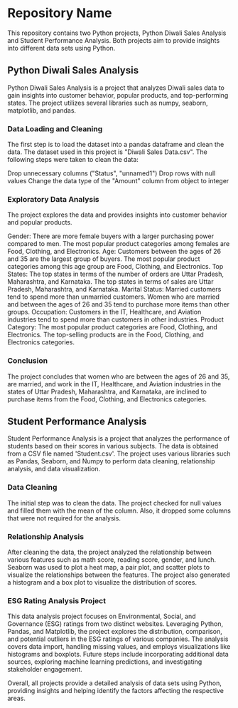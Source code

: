 # Repository Name
This repository contains two Python projects, Python Diwali Sales Analysis and Student Performance Analysis. Both projects aim to provide insights into different data sets using Python.

## Python Diwali Sales Analysis
Python Diwali Sales Analysis is a project that analyzes Diwali sales data to gain insights into customer behavior, popular products, and top-performing states. The project utilizes several libraries such as numpy, seaborn, matplotlib, and pandas.

### Data Loading and Cleaning
The first step is to load the dataset into a pandas dataframe and clean the data. The dataset used in this project is "Diwali Sales Data.csv". The following steps were taken to clean the data:

Drop unnecessary columns ("Status", "unnamed1")
Drop rows with null values
Change the data type of the "Amount" column from object to integer
### Exploratory Data Analysis
The project explores the data and provides insights into customer behavior and popular products.

Gender: There are more female buyers with a larger purchasing power compared to men. The most popular product categories among females are Food, Clothing, and Electronics.
Age: Customers between the ages of 26 and 35 are the largest group of buyers. The most popular product categories among this age group are Food, Clothing, and Electronics.
Top States: The top states in terms of the number of orders are Uttar Pradesh, Maharashtra, and Karnataka. The top states in terms of sales are Uttar Pradesh, Maharashtra, and Karnataka.
Marital Status: Married customers tend to spend more than unmarried customers. Women who are married and between the ages of 26 and 35 tend to purchase more items than other groups.
Occupation: Customers in the IT, Healthcare, and Aviation industries tend to spend more than customers in other industries.
Product Category: The most popular product categories are Food, Clothing, and Electronics. The top-selling products are in the Food, Clothing, and Electronics categories.
### Conclusion
The project concludes that women who are between the ages of 26 and 35, are married, and work in the IT, Healthcare, and Aviation industries in the states of Uttar Pradesh, Maharashtra, and Karnataka, are inclined to purchase items from the Food, Clothing, and Electronics categories.

## Student Performance Analysis
Student Performance Analysis is a project that analyzes the performance of students based on their scores in various subjects. The data is obtained from a CSV file named 'Student.csv'. The project uses various libraries such as Pandas, Seaborn, and Numpy to perform data cleaning, relationship analysis, and data visualization.

### Data Cleaning
The initial step was to clean the data. The project checked for null values and filled them with the mean of the column. Also, it dropped some columns that were not required for the analysis.

### Relationship Analysis
After cleaning the data, the project analyzed the relationship between various features such as math score, reading score, gender, and lunch. Seaborn was used to plot a heat map, a pair plot, and scatter plots to visualize the relationships between the features. The project also generated a histogram and a box plot to visualize the distribution of scores.

### ESG Rating Analysis Project 
This  data analysis project focuses on Environmental, Social, and Governance (ESG) ratings from two distinct websites. Leveraging Python, Pandas, and Matplotlib, the project explores the distribution, comparison, and potential outliers in the ESG ratings of various companies. The analysis covers data import, handling missing values, and employs visualizations like histograms and boxplots. Future steps include incorporating additional data sources, exploring machine learning predictions, and investigating stakeholder engagement.



Overall, all projects provide a detailed analysis of data sets using Python, providing insights and helping identify the factors affecting the respective areas.
